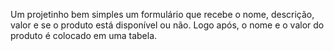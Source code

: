 Um projetinho bem simples um formulário que recebe o nome, descrição, valor e se o produto está disponível ou não. Logo após, o nome e o valor do produto é colocado em uma tabela.
